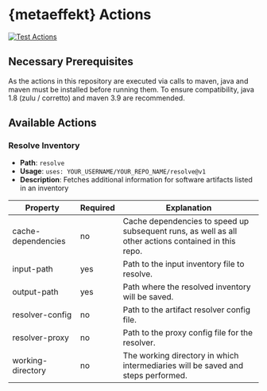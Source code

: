 # {metaeffekt} Actions

[![Test Actions](https://github.com/org-metaeffekt/metaeffekt-components/actions/workflows/test-actions.yml/badge.svg?branch=main)](https://github.com/org-metaeffekt/metaeffekt-components/actions/workflows/test-actions.yml)

## Necessary Prerequisites

As the actions in this repository are executed via calls to maven, java and maven must be installed before running them.
To ensure compatibility, java 1.8 (zulu / corretto) and maven 3.9 are recommended.

## Available Actions

### Resolve Inventory
- **Path**: `resolve`
- **Usage**: `uses: YOUR_USERNAME/YOUR_REPO_NAME/resolve@v1`
- **Description**: Fetches additional information for software artifacts listed in an inventory


| Property           | Required | Explanation                                                                                          |
|--------------------|----------|------------------------------------------------------------------------------------------------------|
| cache-dependencies | no       | Cache dependencies to speed up subsequent runs, as well as all other actions contained in this repo. |
| input-path         | yes      | Path to the input inventory file to resolve.                                                         |
| output-path        | yes      | Path where the resolved inventory will be saved.                                                     |
| resolver-config    | no       | Path to the artifact resolver config file.                                                           |
| resolver-proxy     | no       | Path to the proxy config file for the resolver.                                                      |
| working-directory  | no       | The working directory in which intermediaries will be saved and steps performed.                     |

